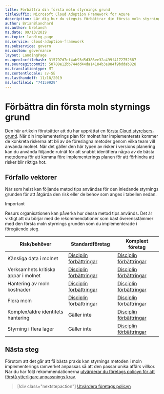 ```yaml
---
title: Förbättra din första moln styrnings grund
titleSuffix: Microsoft Cloud Adoption Framework for Azure
description: Lär dig hur du stegvis förbättrar din första moln styrnings grund.
author: BrianBlanchard
ms.author: brblanch
ms.date: 09/13/2019
ms.topic: landing-page
ms.service: cloud-adoption-framework
ms.subservice: govern
ms.custom: governance
layout: LandingPage
ms.openlocfilehash: 315797d7ef4ab93d5d386ee32a499f4172752687
ms.sourcegitcommit: 50788e12bb744dd44da14184b3e884f9bddab828
ms.translationtype: MT
ms.contentlocale: sv-SE
ms.lasthandoff: 11/18/2019
ms.locfileid: "74159929"
---
```

# <a name="improve-your-initial-cloud-governance-foundation"></a>Förbättra din första moln styrnings grund

Den här artikeln förutsätter att du har upprättat en [första Cloud styrelsers-grund](./initial-foundation.md). När din implementerings plan för molnet har implementerats kommer de konkreta riskerna att bli av de föreslagna metoder genom vilka team vill använda molnet. När det gäller den här typen av risker i versions planering kan du använda följande rutnät för att snabbt identifiera några av de bästa metoderna för att komma före implementerings planen för att förhindra att risker blir riktiga hot.

## <a name="maturity-vectors"></a>Förfallo vektorer

När som helst kan följande metod tips användas för den inledande styrnings grunden för att åtgärda den risk eller de behov som anges i tabellen nedan.

> [!IMPORTANT]
> Resurs organisationen kan påverka hur dessa metod tips används. Det är viktigt att du börjar med de rekommendationer som bäst överensstämmer med den första moln styrnings grunden som du implementerade i föregående steg.

|Risk/behöver | Standardföretag | Komplext företag |
|---|---|---|
|Känsliga data i molnet|[Disciplin förbättringar](./guides/standard/security-baseline-improvement.md)|[Disciplin förbättringar](./guides/complex/security-baseline-improvement.md)|
|Verksamhets kritiska appar i molnet|[Disciplin förbättringar](./guides/standard/resource-consistency-improvement.md)|[Disciplin förbättringar](./guides/complex/resource-consistency-improvement.md)|
|Hantering av moln kostnader|[Disciplin förbättringar](./guides/standard/cost-management-improvement.md)|[Disciplin förbättringar](./guides/complex/cost-management-improvement.md)|
|Flera moln|[Disciplin förbättringar](./guides/standard/multicloud-improvement.md)|[Disciplin förbättringar](./guides/complex/multicloud-improvement.md)|
|Komplex/äldre identitets hantering|Gäller inte|[Disciplin förbättringar](./guides/complex/identity-baseline-improvement.md)|
|Styrning i flera lager|Gäller inte|[Disciplin förbättringar](./guides/complex/multiple-layers-of-governance.md)|

## <a name="next-steps"></a>Nästa steg

Förutom att det går att få bästa praxis kan styrnings metoden i moln implementerings ramverket anpassas så att den passar unika affärs villkor. När du har följt rekommendationerna [utvärderar du företags policyn för att förstå ytterligare anpassnings krav](./corporate-policy.md).

> [!div class="nextstepaction"]
> [Utvärdera företags policyn](./corporate-policy.md)
